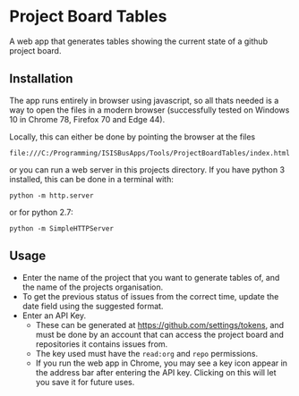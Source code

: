 # Project Board Tables

A web app that generates tables showing the current state of a github project board.

## Installation

The app runs entirely in browser using javascript, so all thats needed is a way to open the files in a modern browser (successfully tested on Windows 10 in Chrome 78, Firefox 70 and Edge 44).

Locally, this can either be done by pointing the browser at the files
```
file:///C:/Programming/ISISBusApps/Tools/ProjectBoardTables/index.html
```
or you can run a web server in this projects directory. If you have python 3 installed, this can be done in a terminal with:
```
python -m http.server
```
or for python 2.7:
```
python -m SimpleHTTPServer
```

## Usage

- Enter the name of the project that you want to generate tables of, and the name of the projects organisation.
- To get the previous status of issues from the correct time, update the date field using the suggested format.
- Enter an API Key.
  - These can be generated at https://github.com/settings/tokens, and must be done by an account that can access the project board and repositories it contains issues from.
  - The key used must have the `read:org` and `repo` permissions.
  - If you run the web app in Chrome, you may see a key icon appear in the address bar after entering the API key. Clicking on this will let you save it for future uses.
